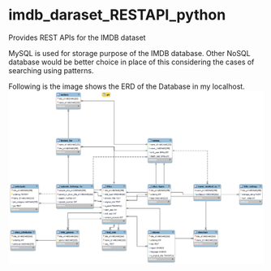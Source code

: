 # imdb_daraset_RESTAPI_python
Provides REST APIs for the IMDB dataset

MySQL is used for storage purpose of the IMDB database. Other NoSQL database would be better choice in place of this considering the cases of searching using patterns.

Following is the image shows the ERD of the Database in my localhost.
![plot](./ERD.png)
